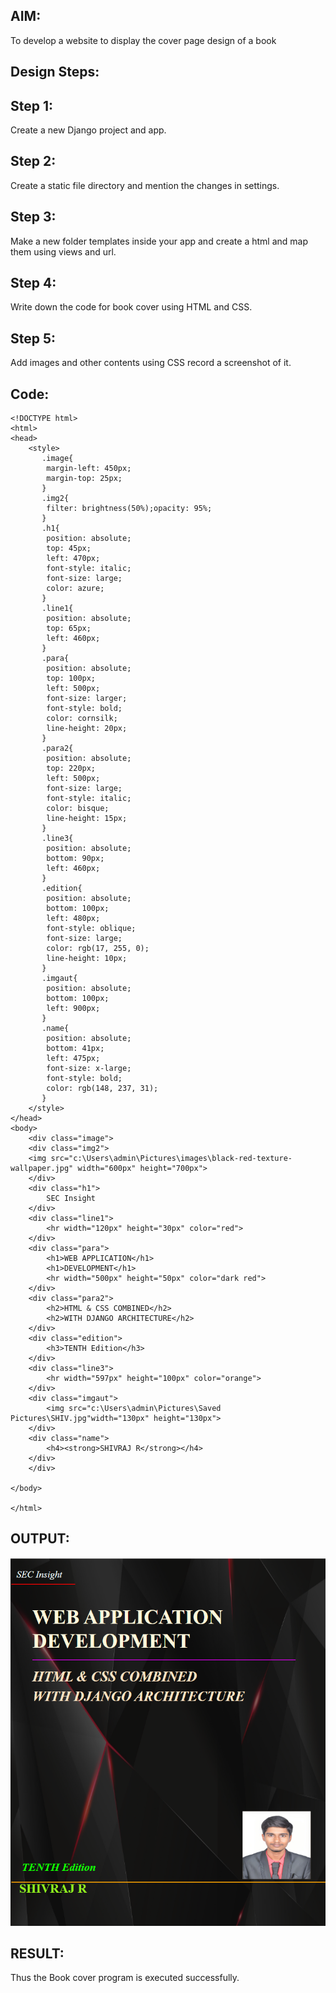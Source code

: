 ## AIM:
To develop a website to display the cover page design of a book

## Design Steps:

## Step 1:
Create a new Django project and app.

## Step 2:
Create a static file directory and mention the changes in settings.

## Step 3:
Make a new folder templates inside your app and create a html and map them using views and url.

## Step 4:
Write down the code for book cover using HTML and CSS.

## Step 5:
Add images and other contents using CSS record a screenshot of it.

## Code:
``````
<!DOCTYPE html>
<html>
<head>
    <style>
       .image{
        margin-left: 450px;
        margin-top: 25px;
       }
       .img2{
        filter: brightness(50%);opacity: 95%;
       }
       .h1{
        position: absolute;
        top: 45px;
        left: 470px;
        font-style: italic;
        font-size: large;
        color: azure;
       }
       .line1{
        position: absolute;
        top: 65px;
        left: 460px;
       }
       .para{
        position: absolute;
        top: 100px;
        left: 500px;
        font-size: larger;
        font-style: bold;
        color: cornsilk;
        line-height: 20px;
       }
       .para2{
        position: absolute;
        top: 220px;
        left: 500px;
        font-size: large;
        font-style: italic;
        color: bisque;
        line-height: 15px;
       }
       .line3{
        position: absolute;
        bottom: 90px;
        left: 460px;
       }
       .edition{
        position: absolute;
        bottom: 100px;
        left: 480px;
        font-style: oblique;
        font-size: large;
        color: rgb(17, 255, 0);
        line-height: 10px;
       }
       .imgaut{
        position: absolute;
        bottom: 100px;
        left: 900px;
       } 
       .name{
        position: absolute;
        bottom: 41px;
        left: 475px;
        font-size: x-large;
        font-style: bold;
        color: rgb(148, 237, 31);
       }
    </style>
</head>
<body>
    <div class="image">
    <div class="img2"> 
    <img src="c:\Users\admin\Pictures\images\black-red-texture-wallpaper.jpg" width="600px" height="700px">
    </div>
    <div class="h1">
        SEC Insight
    </div>
    <div class="line1">
        <hr width="120px" height="30px" color="red">
    </div>
    <div class="para">
        <h1>WEB APPLICATION</h1> 
        <h1>DEVELOPMENT</h1>
        <hr width="500px" height="50px" color="dark red">
    </div>
    <div class="para2">
        <h2>HTML & CSS COMBINED</h2>
        <h2>WITH DJANGO ARCHITECTURE</h2>
    </div>
    <div class="edition">
        <h3>TENTH Edition</h3>
    </div>
    <div class="line3">
        <hr width="597px" height="100px" color="orange">
    </div>
    <div class="imgaut">
        <img src="c:\Users\admin\Pictures\Saved Pictures\SHIV.jpg"width="130px" height="130px">
    </div>
    <div class="name">
        <h4><strong>SHIVRAJ R</strong></h4>
    </div>
    </div>
    
</body>

</html>
``````

## OUTPUT:
![Alt text](SED.png)

## RESULT:
Thus the Book cover program is executed successfully.
